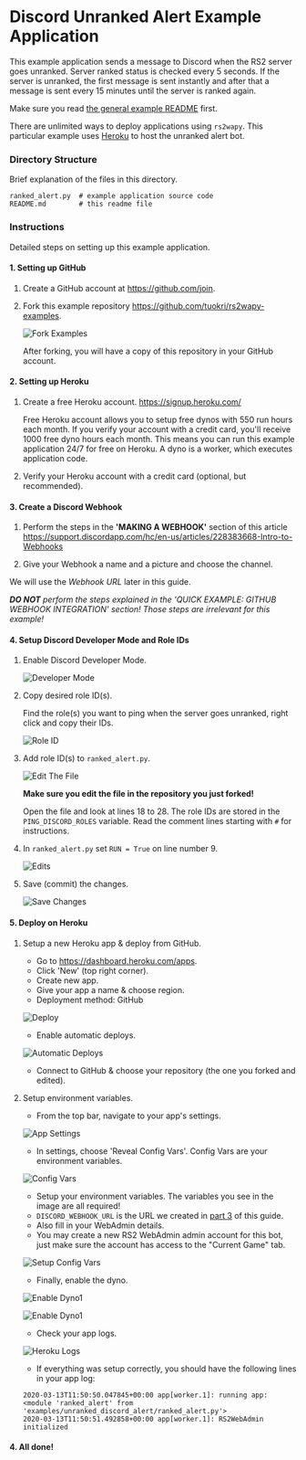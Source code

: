 # Discord Unranked Alert Example Application

This example application sends a message to Discord when the RS2
server goes unranked. Server ranked status is checked every 5 seconds.
If the server is unranked, the first message is sent instantly and
after that a message is sent every 15 minutes until the server is ranked again.

Make sure you read [the general example README](../../README.md) first.

There are unlimited ways to deploy applications using `rs2wapy`.
This particular example uses [Heroku](https://www.heroku.com/)
to host the unranked alert bot.

### Directory Structure
Brief explanation of the files in this directory.
```
ranked_alert.py  # example application source code
README.md        # this readme file
```

### Instructions
Detailed steps on setting up this example application.

#### 1. Setting up GitHub
1. Create a GitHub account at https://github.com/join.

2. Fork this example repository https://github.com/tuokri/rs2wapy-examples.
    
    ![Fork Examples](../images/github_fork_examples.png)
    
    After forking, you will have a copy of this repository
    in your GitHub account.

#### 2. Setting up Heroku
1. Create a free Heroku account. https://signup.heroku.com/

    Free Heroku account allows you to setup free dynos with
    550 run hours each month. If you verify your account 
    with a credit card, you'll receive 1000 free dyno hours 
    each month. This means you can run this example application
    24/7 for free on Heroku. A dyno is a worker, which
    executes application code.

2. Verify your Heroku account with a credit card
(optional, but recommended).

#### 3. Create a Discord Webhook
1. Perform the steps in the **'MAKING A WEBHOOK'** section of this article
https://support.discordapp.com/hc/en-us/articles/228383668-Intro-to-Webhooks

2. Give your Webhook a name and a picture and choose the channel.

We will use the *Webhook URL* later in this guide.

_**DO NOT** perform the steps explained in the
'QUICK EXAMPLE: GITHUB WEBHOOK INTEGRATION' section!
Those steps are irrelevant for this example!_

#### 4. Setup Discord Developer Mode and Role IDs
1. Enable Discord Developer Mode.
    
    ![Developer Mode](../images/discord_advanced_mode.png)

2. Copy desired role ID(s).
    
    Find the role(s) you want to ping when the server
    goes unranked, right click and copy their IDs.
    
    ![Role ID](../images/discord_get_copy_role_id.png)    

3. Add role ID(s) to `ranked_alert.py`.

    ![Edit The File](../images/github_edit_unranked_alert.png)

    **Make sure you edit the file in the repository you just forked!**

    Open the file and look at lines 18 to 28.
    The role IDs are stored in the `PING_DISCORD_ROLES` variable.
    Read the comment lines starting with `#` for instructions.
    
4. In `ranked_alert.py` set `RUN = True`
on line number 9.

    ![Edits](../images/github_unranked_alert_changes.png)

5. Save (commit) the changes.

    ![Save Changes](../images/github_commit_unranked_alert_changes.png)

#### 5. Deploy on Heroku
1. Setup a new Heroku app & deploy from GitHub.

    - Go to https://dashboard.heroku.com/apps.
    - Click 'New' (top right corner).
    - Create new app.
    - Give your app a name & choose region.
    - Deployment method: GitHub
    
    ![Deploy](../images/heroku_deployment_method_github.png)

    - Enable automatic deploys.
    
    ![Automatic Deploys](../images/heroku_enable_automatic_deploys.png)

    - Connect to GitHub & choose your repository
    (the one you forked and edited).

2. Setup environment variables.

    - From the top bar, navigate to your app's settings.
    
    ![App Settings](../images/heroku_app_settings.png)
    
    - In settings, choose 'Reveal Config Vars'. Config Vars are your
    environment variables.
    
    ![Config Vars](../images/heroku_reveal_config_vars.png)
    
    - Setup your environment variables. The variables you see in the image
    are all required! 
    - `DISCORD_WEBHOOK_URL` is the URL we created in [part 3](#3-create-a-discord-webhook) of this guide.
    - Also fill in your WebAdmin details.
    - You may create a new RS2 WebAdmin admin account for this bot, just make
    sure the account has access to the "Current Game" tab.
    
    ![Setup Config Vars](../images/heroku_setup_config_vars.png)

    - Finally, enable the dyno.
    
    ![Enable Dyno1](../images/heroku_enable_dyno_1.JPG)
    
    ![Enable Dyno1](../images/heroku_enable_dyno_2.JPG)

    - Check your app logs.
    
    ![Heroku Logs](../images/heroku_view_logs.JPG)
    
    - If everything was setup correctly, you should have the following lines in your app log:
    ```
    2020-03-13T11:50:50.047845+00:00 app[worker.1]: running app: <module 'ranked_alert' from 'examples/unranked_discord_alert/ranked_alert.py'>
    2020-03-13T11:50:51.492858+00:00 app[worker.1]: RS2WebAdmin initialized
    ```

#### 4. All done!